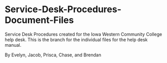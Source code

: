 # Service-Desk-Procedures-Document-Files
Service Desk Procedures created for the Iowa Western Community College help desk.
This is the branch for the individual files for the help desk manual.

By Evelyn, Jacob, Prisca, Chase, and Brendan
